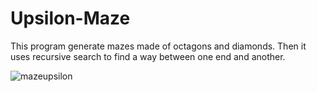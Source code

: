 # Upsilon-Maze
This program generate mazes made of octagons and diamonds. 
Then it uses recursive search to find a way between one end and another.

![mazeupsilon](https://user-images.githubusercontent.com/21007638/80292906-bb747780-875a-11ea-8191-021b42a4e9e2.png)
